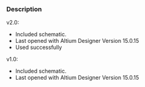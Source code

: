 ### Description

v2.0:
- Included schematic.
- Last opened with Altium Designer Version 15.0.15
- Used successfully


v1.0:
- Included schematic.
- Last opened with Altium Designer Version 15.0.15


